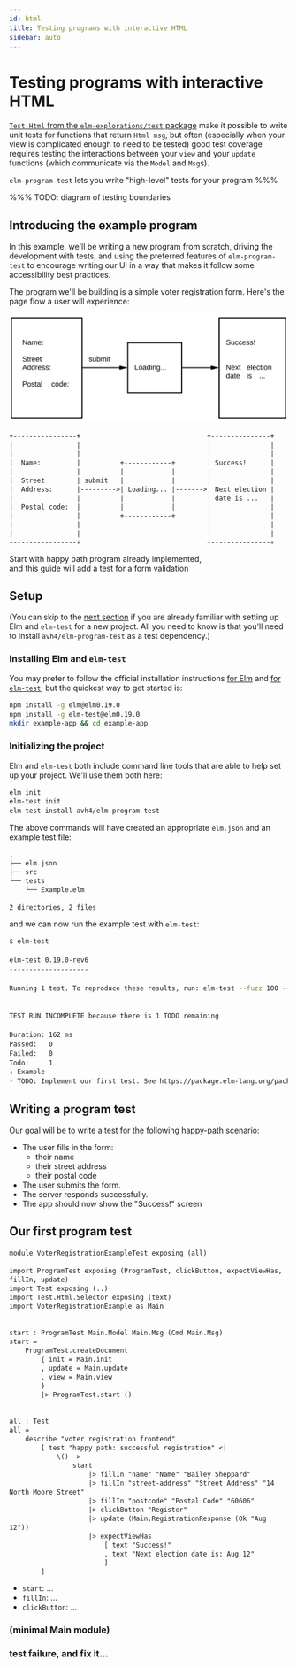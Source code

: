 ```yaml
---
id: html
title: Testing programs with interactive HTML
sidebar: auto
---
```


# Testing programs with interactive HTML

[`Test.Html` from the `elm-explorations/test` package](https://package.elm-lang.org/packages/elm-explorations/test/latest/Test-Html-Query)
make it possible to write unit tests for functions that return `Html msg`,
but often
(especially when your view is complicated enough to need to be tested)
good test coverage requires testing the interactions between your `view` and your `update` functions
(which communicate via the `Model` and `Msg`s).

`elm-program-test` lets you write "high-level" tests for your program %%%

%%% TODO: diagram of testing boundaries 


## Introducing the example program

In this example, we'll be writing a new program from scratch,
driving the development with tests,
and using the preferred features of `elm-program-test` to
encourage writing our UI in a way that makes it follow
some accessibility best practices.  

The program we'll be building is a simple voter registration form.
Here's the page flow a user will experience:

<!-- TODO: turn into SVG -->
![](./bob.svg)
```
+----------------+                                +---------------+
|                |                                |               |
|                |                                |               |
|  Name:         |          +------------+        | Success!      |
|                |          |            |        |               |
|  Street        | submit   |            |        |               |
|  Address:      |--------->| Loading... |------->| Next election |
|                |          |            |        | date is ...   |
|  Postal code:  |          |            |        |               |
|                |          +------------+        |               |
|                |                                |               |
|                |                                |               |
+----------------+                                +---------------+
```


Start with happy path program already implemented,  
and this guide will add a test for a form validation


## Setup

<!-- TODO: fill in link -->
(You can skip to the [next section]() if you are already familiar with
setting up Elm and `elm-test` for a new project.
All you need to know is that you'll need to install `avh4/elm-program-test`
as a test dependency.)


### Installing Elm and `elm-test`

You may prefer to follow the official installation instructions
[for Elm](https://guide.elm-lang.org/install.html)
and [for `elm-test`](https://github.com/rtfeldman/node-test-runner#readme),
but the quickest way to get started is:

```sh
npm install -g elm@elm0.19.0
npm install -g elm-test@elm0.19.0
mkdir example-app && cd example-app
```

### Initializing the project

Elm and `elm-test` both include command line tools that are able to help set up your project.
We'll use them both here:

```sh
elm init
elm-test init
elm-test install avh4/elm-program-test
```

The above commands will have created an appropriate `elm.json` and an example test file:

```
.
├── elm.json
├── src
└── tests
    └── Example.elm

2 directories, 2 files
```

and we can now run the example test with `elm-test`:

```sh
$ elm-test

elm-test 0.19.0-rev6
--------------------

Running 1 test. To reproduce these results, run: elm-test --fuzz 100 --seed 261089602546669 /Users/avh4/workspace/elm-program-test/example-app/tests/Example.elm


TEST RUN INCOMPLETE because there is 1 TODO remaining

Duration: 162 ms
Passed:   0
Failed:   0
Todo:     1
↓ Example
◦ TODO: Implement our first test. See https://package.elm-lang.org/packages/elm-explorations/test/latest for how to do this!

```


## Writing a program test

Our goal will be to write a test for the following happy-path scenario:

- The user fills in the form:
    - their name
    - their street address
    - their postal code
- The user submits the form.
- The server responds successfully.
- The app should now show the "Success!" screen

## Our first program test



```elm{22-33}
module VoterRegistrationExampleTest exposing (all)

import ProgramTest exposing (ProgramTest, clickButton, expectViewHas, fillIn, update)
import Test exposing (..)
import Test.Html.Selector exposing (text)
import VoterRegistrationExample as Main


start : ProgramTest Main.Model Main.Msg (Cmd Main.Msg)
start =
    ProgramTest.createDocument
        { init = Main.init
        , update = Main.update
        , view = Main.view
        }
        |> ProgramTest.start ()


all : Test
all =
    describe "voter registration frontend"
        [ test "happy path: successful registration" <|
            \() ->
                start
                    |> fillIn "name" "Name" "Bailey Sheppard"
                    |> fillIn "street-address" "Street Address" "14 North Moore Street"
                    |> fillIn "postcode" "Postal Code" "60606"
                    |> clickButton "Register"
                    |> update (Main.RegistrationResponse (Ok "Aug 12"))
                    |> expectViewHas
                        [ text "Success!"
                        , text "Next election date is: Aug 12"
                        ]
        ]
```

- `start`: ...
- `fillIn`: ...
- `clickButton`: ...


### (minimal Main module)

### test failure, and fix it...
